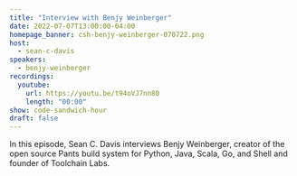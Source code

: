 ```yaml
---
title: "Interview with Benjy Weinberger"
date: 2022-07-07T13:00:00-04:00
homepage_banner: csh-benjy-weinberger-070722.png
host:
  - sean-c-davis
speakers:
  - benjy-weinberger
recordings:
  youtube:
    url: https://youtu.be/t94oVJ7nn80
    length: "00:00"
show: code-sandwich-hour
draft: false
---
```


In this episode, Sean C. Davis interviews Benjy Weinberger, creator of the open source Pants build system for Python, Java, Scala, Go, and Shell and founder of Toolchain Labs.
